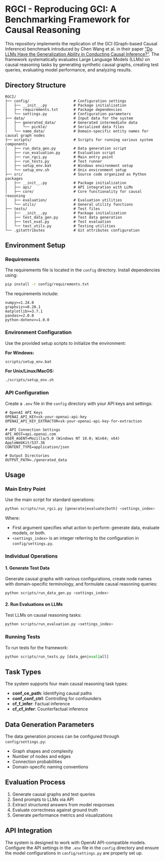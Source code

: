 # RGCI - Reproducing GCI: A Benchmarking Framework for Causal Reasoning

This repository implements the replication of the GCI (Graph-based Causal Inference) benchmark introduced by Chen Wang et al. in their paper ["Do LLMs Have the Generalization Ability in Conducting Causal Inference?"](https://arxiv.org/abs/2410.11385). The framework systematically evaluates Large Language Models (LLMs) on causal reasoning tasks by generating synthetic causal graphs, creating test queries, evaluating model performance, and analyzing results.

## Directory Structure

```
RGCI/
├── config/                    # Configuration settings
│   ├── __init__.py            # Package initialization
│   ├── requirements.txt       # Package dependencies 
│   └── settings.py            # Configuration parameters
├── data/                      # Input data for the system
│   ├── generated_data/        # Generated intermediate data
│   │   └── pickle/            # Serialized data files
│   └── name_data/             # Domain-specific entity names for causal graph nodes
├── scripts/                   # Scripts for running various system components
│   ├── run_data_gen.py        # Data generation script
│   ├── run_evaluation.py      # Evaluation script
│   ├── run_rgci.py            # Main entry point
│   ├── run_tests.py           # Test runner
│   ├── setup_env.bat          # Windows environment setup
│   └── setup_env.sh           # Unix environment setup
├── src/                       # Source code organized as Python packages
│   ├── __init__.py            # Package initialization
│   ├── api/                   # API integration with LLMs
│   ├── core/                  # Core functionality for causal reasoning
│   ├── evaluation/            # Evaluation utilities
│   └── utils/                 # General utility functions
├── tests/                     # Test files
│   ├── __init__.py            # Package initialization
│   ├── test_data_gen.py       # Test data generation
│   ├── test_eval.py           # Test evaluation
│   └── test_utils.py          # Testing utilities
└── .gitattributes             # Git attributes configuration
```

## Environment Setup

### Requirements

The requirements file is located in the `config` directory. Install dependencies using:

```bash
pip install -r config/requirements.txt
```

The requirements include:
```
numpy>=1.24.0
graphviz>=0.20.1
matplotlib>=3.7.1
pandas>=2.0.0
python-dotenv>=1.0.0
```

### Environment Configuration

Use the provided setup scripts to initialize the environment:

**For Windows:**
```bash
scripts/setup_env.bat
```

**For Unix/Linux/MacOS:**
```bash
./scripts/setup_env.sh
```

### API Configuration

Create a `.env` file in the `config` directory with your API keys and settings:

```
# OpenAI API Keys
OPENAI_API_KEY=sk-your-openai-api-key
OPENAI_API_KEY_EXTRACTOR=sk-your-openai-api-key-for-extraction

# API Connection Settings
API_HOST=api.openai.com
USER_AGENT=Mozilla/5.0 (Windows NT 10.0; Win64; x64) AppleWebKit/537.36
CONTENT_TYPE=application/json

# Output Directories
OUTPUT_PATH=./generated_data
```

## Usage

### Main Entry Point

Use the main script for standard operations:

```bash
python scripts/run_rgci.py [generate|evaluate|both] <settings_index>
```

Where:
- First argument specifies what action to perform: generate data, evaluate models, or both.
- `<settings_index>` is an integer referring to the configuration in `config/settings.py`.

### Individual Operations

#### 1. Generate Test Data

Generate causal graphs with various configurations, create node names with domain-specific terminology, and formulate causal reasoning queries:

```bash
python scripts/run_data_gen.py <settings_index>
```

#### 2. Run Evaluations on LLMs

Test LLMs on causal reasoning tasks:

```bash
python scripts/run_evaluation.py <settings_index>
```

### Running Tests

To run tests for the framework:

```bash
python scripts/run_tests.py [data_gen|eval|all]
```

## Task Types

The system supports four main causal reasoning task types:
- **conf_ce_path**: Identifying causal paths
- **conf_conf_ctrl**: Controlling for confounders
- **cf_f_infer**: Factual inference
- **cf_cf_infer**: Counterfactual inference

## Data Generation Parameters

The data generation process can be configured through `config/settings.py`:
- Graph shapes and complexity
- Number of nodes and edges
- Connection probabilities
- Domain-specific naming conventions

## Evaluation Process

1. Generate causal graphs and test queries
2. Send prompts to LLMs via API
3. Extract structured answers from model responses
4. Evaluate correctness against ground truth
5. Generate performance metrics and visualizations

## API Integration

The system is designed to work with OpenAI API-compatible models. Configure the API settings in the `.env` file in the `config` directory and ensure the model configurations in `config/settings.py` are properly set up. 